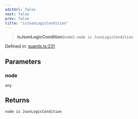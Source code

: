 ```yaml
---
editUrl: false
next: false
prev: false
title: "isJsonLogicCondition"
---
```


> **isJsonLogicCondition**(`node`): `node is JsonLogicCondition`

Defined in: [guards.ts:231](https://github.com/rcs-agents/rcs-lang/blob/87d9b510946a70cf66b4d271e76c67f8499b8d1d/packages/ast/src/guards.ts#L231)

## Parameters

### node

`any`

## Returns

`node is JsonLogicCondition`
